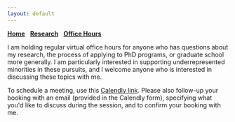 ```yaml
---
layout: default
---
```


[__Home__](./) &nbsp; [__Research__](./research.md) &nbsp; [__Office Hours__](./officehours.md)

<!--
#### general interests:
<ins>Topic:</ins> Video Advertising, Targeting Interventions, <br/>
Entertainment Commerce, Incentive Design<br/>
<ins>Method:</ins> Computer Vision, Reinforcement Learning, <br/>
Natural Language Processing, Causal Inference
-->

I am holding regular virtual office hours for anyone who has questions about my research, the process of applying to PhD programs, or graduate school more generally. I am particularly interested in supporting underrepresented minorities in these pursuits, and I welcome anyone who is interested in discussing these topics with me. 

To schedule a meeting, use this [Calendly link](https://calendly.com/i-jonusaite/30min). Please also follow-up your booking with an email (provided in the Calendly form), specifying what you'd like to discuss during the session, and to confirm your booking with me.



<!-- ### Past Research

#### Cognitive Processes Underlying Self-Efficacy in Expert, Novice and Beginning Teachers

#### -->
